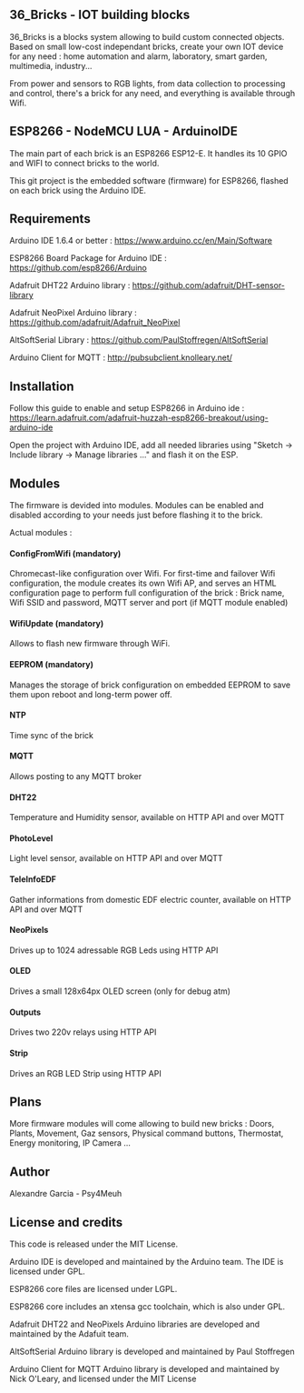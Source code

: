 ## 36_Bricks - IOT building blocks

36_Bricks is a blocks system allowing to build custom connected objects. Based on small low-cost independant bricks, create your own IOT device for any need : home automation and alarm, laboratory, smart garden, multimedia, industry...

From power and sensors to RGB lights, from data collection to processing and control, there's a brick for any need, and everything is available through Wifi. 


## ESP8266 - NodeMCU LUA - ArduinoIDE

The main part of each brick is an ESP8266 ESP12-E. It handles its 10 GPIO and WIFI to connect bricks to the world.

This git project is the embedded software (firmware) for ESP8266, flashed on each brick using the Arduino IDE.

## Requirements

Arduino IDE 1.6.4 or better : https://www.arduino.cc/en/Main/Software

ESP8266 Board Package for Arduino IDE : https://github.com/esp8266/Arduino

Adafruit DHT22 Arduino library : https://github.com/adafruit/DHT-sensor-library

Adafruit NeoPixel Arduino library : https://github.com/adafruit/Adafruit_NeoPixel

AltSoftSerial Library : https://github.com/PaulStoffregen/AltSoftSerial

Arduino Client for MQTT : http://pubsubclient.knolleary.net/


## Installation
Follow this guide to enable and setup ESP8266 in Arduino ide : https://learn.adafruit.com/adafruit-huzzah-esp8266-breakout/using-arduino-ide

Open the project with Arduino IDE, add all needed libraries using "Sketch -> Include library -> Manage libraries ..." and flash it on the ESP.

## Modules
The firmware is devided into modules. Modules can be enabled and disabled according to your needs just before flashing it to the brick.


Actual modules :
#### ConfigFromWifi (mandatory)
Chromecast-like configuration over Wifi. For first-time and failover Wifi configuration, the module creates its own Wifi AP, and serves an HTML configuration page to perform full configuration of the brick : Brick name, Wifi SSID and password, MQTT server and port (if MQTT module enabled)

#### WifiUpdate (mandatory)
Allows to flash new firmware through WiFi.

#### EEPROM (mandatory)
Manages the storage of brick configuration on embedded EEPROM to save them upon reboot and long-term power off.

#### NTP
Time sync of the brick

#### MQTT
Allows posting to any MQTT broker

#### DHT22
Temperature and Humidity sensor, available on HTTP API and over MQTT

#### PhotoLevel
Light level sensor, available on HTTP API and over MQTT

#### TeleInfoEDF
Gather informations from domestic EDF electric counter, available on HTTP API and over MQTT

#### NeoPixels
Drives up to 1024 adressable RGB Leds using HTTP API

#### OLED
Drives a small 128x64px OLED screen (only for debug atm)

#### Outputs
Drives two 220v relays using HTTP API

#### Strip
Drives an RGB LED Strip using HTTP API


## Plans

More firmware modules will come allowing to build new bricks : Doors, Plants, Movement, Gaz sensors, Physical command buttons, Thermostat, Energy monitoring, IP Camera ...

## Author

Alexandre Garcia - Psy4Meuh

## License and credits

This code is released under the MIT License.

Arduino IDE is developed and maintained by the Arduino team. The IDE is licensed under GPL.

ESP8266 core files are licensed under LGPL.

ESP8266 core includes an xtensa gcc toolchain, which is also under GPL.

Adafruit DHT22 and NeoPixels Arduino libraries are developed and maintained by the Adafuit team.

AltSoftSerial Arduino library is developed and maintained by Paul Stoffregen

Arduino Client for MQTT Arduino library is developed and maintained by Nick O'Leary, and licensed under the MIT License